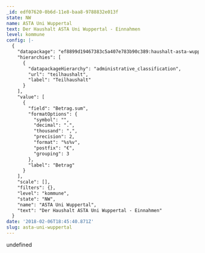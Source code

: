 ```yaml
---
_id: edf07620-0b6d-11e8-baa8-9788832e013f
state: NW
name: ASTA Uni Wuppertal
text: Der Haushalt ASTA Uni Wuppertal - Einnahmen
level: kommune
config: |-
  {
    "datapackage": "ef8899d19467383c5a407e783b90c389:haushalt-asta-wuppertal-einnahmen",
    "hierarchies": [
      {
        "datapackageHierarchy": "administrative_classification",
        "url": "teilhaushalt",
        "label": "Teilhaushalt"
      }
    ],
    "value": [
      {
        "field": "Betrag.sum",
        "formatOptions": {
          "symbol": "",
          "decimal": ".",
          "thousand": ",",
          "precision": 2,
          "format": "%s%v",
          "postfix": "€",
          "grouping": 3
        },
        "label": "Betrag"
      }
    ],
    "scale": [],
    "filters": {},
    "level": "kommune",
    "state": "NW",
    "name": "ASTA Uni Wuppertal",
    "text": "Der Haushalt ASTA Uni Wuppertal - Einnahmen"
  }
date: '2018-02-06T18:45:40.871Z'
slug: asta-uni-wuppertal
---
```

undefined
